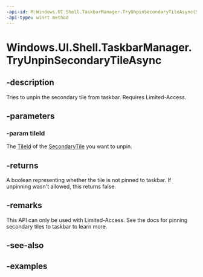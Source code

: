```yaml
---
-api-id: M:Windows.UI.Shell.TaskbarManager.TryUnpinSecondaryTileAsync(System.String)
-api-type: winrt method
---
```


<!-- Method syntax.
public IAsyncOperation<bool> TaskbarManager.TryUnpinSecondaryTileAsync(String tileId)
-->

# Windows.UI.Shell.TaskbarManager.TryUnpinSecondaryTileAsync

## -description
Tries to unpin the secondary tile from taskbar. Requires Limited-Access.

## -parameters
### -param tileId
The [TileId](../windows.ui.startscreen/secondarytile_tileid.md) of the [SecondaryTile](../windows.ui.startscreen/secondarytile.md) you want to unpin.

## -returns
A boolean representing whether the tile is not pinned to taskbar. If unpinning wasn't allowed, this returns false.

## -remarks
This API can only be used with Limited-Access. See the docs for pinning secondary tiles to taskbar to learn more.

## -see-also

## -examples